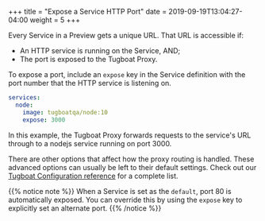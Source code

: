 +++
title = "Expose a Service HTTP Port"
date = 2019-09-19T13:04:27-04:00
weight = 5
+++

Every Service in a Preview gets a unique URL. That URL is accessible if:

- An HTTP service is running on the Service, AND;
- The port is exposed to the Tugboat Proxy.

To expose a port, include an `expose` key in the Service definition with the
port number that the HTTP service is listening on.

```yaml
services:
  node:
    image: tugboatqa/node:10
    expose: 3000
```

In this example, the Tugboat Proxy forwards requests to the service's URL
through to a nodejs service running on port 3000.

There are other options that affect how the proxy routing is handled. These
advanced options can usually be left to their default settings. Check out our
[Tugboat Configuration reference](/reference/tugboat-configuration/) for a complete
list.

{{% notice note %}} When a Service is set as the `default`, port 80 is
automatically exposed. You can override this by using the `expose` key to
explicitly set an alternate port. {{% /notice %}}
